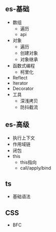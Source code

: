 ## es-基础
- 数组
  - 遍历
  - api
- 对象
  - 遍历
  - 创建对象
  - 对象继承
- 函数式编程
  - 柯里化
- Reflect
- Iterator
- Decorator
- 工具
  - 深浅拷贝
  - 防抖截流

## es-高级
- 执行上下文
- 作用域链
- 闭包
- this
  - this指向
  - call/apply/bind

## ts
- 基础语法


## CSS
- BFC
  

